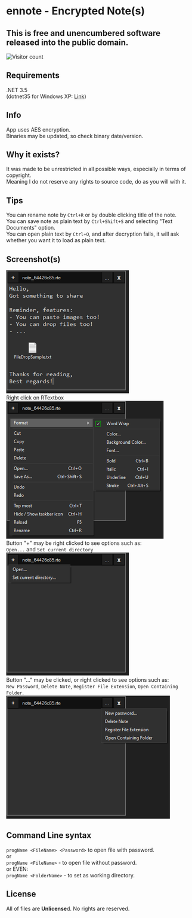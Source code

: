 # ennote - Encrypted Note(s)

## This is free and unencumbered software released into the public domain.
![Visitor count](https://shields-io-visitor-counter.herokuapp.com/badge?page=slowsient.ennote)

## Requirements
.NET 3.5<br>
(dotnet35 for Windows XP: <a target="_blank" rel="noreferrer" href="https://www.microsoft.com/en-us/download/details.aspx?id=25150">Link</a>)<br>

## Info
App uses AES encryption.<br>
Binaries may be updated, so check binary date/version.<br>

## Why it exists?
It was made to be unrestricted in all possible ways, especially in terms of copyright.<br>
Meaning I do not reserve any rights to source code, do as you will with it.<br>

## Tips
You can rename note by `Ctrl+R` or by double clicking title of the note.<br>
You can save note as plain text by `Ctrl+Shift+S` and selecting "Text Documents" option.<br>
You can open plain text by `Ctrl+O`, and after decryption fails, it will ask whether you want it to load as plain text.<br>

## Screenshot(s)
<img alt="App screenshot" src="https://github.com/SlowsieNT/ennote/raw/main/etc/app.png"><br>
Right click on RTextbox<br>
<img alt="RTextbox context menu" src="https://github.com/SlowsieNT/ennote/raw/main/etc/rtCtx.png"><br>
Button "+" may be right clicked to see options such as:<br>
`Open...` and `Set current directory`<br>
<img alt="Plus button context menu screenshot" src="https://raw.githubusercontent.com/SlowsieNT/ennote/main/etc/plusCtx.png"><br>
Button "..." may be clicked, or right clicked to see options such as:<br>
`New Password`, `Delete Note`, `Register File Extension`, `Open Containing Folder`.<br>
<img alt="... button context menu screenshot" src="https://raw.githubusercontent.com/SlowsieNT/ennote/main/etc/tdotCtx.png"><br>

## Command Line syntax

`progName <FileName> <Password>` to open file with password.<br>
or<br>
`progName <FileName>` - to open file without password.<br>
or EVEN:<br>
`progName <FolderName>` - to set as working directory.<br>

## License
All of files are **Unlicense**d. No rights are reserved.

